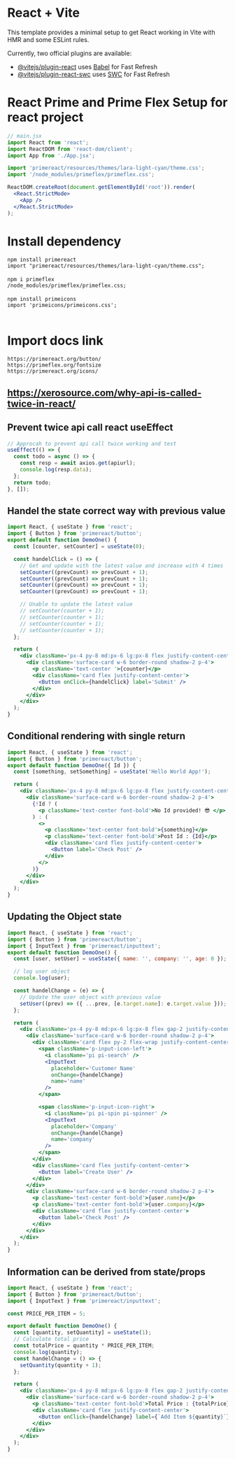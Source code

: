 # React + Vite

This template provides a minimal setup to get React working in Vite with HMR and some ESLint rules.

Currently, two official plugins are available:

- [@vitejs/plugin-react](https://github.com/vitejs/vite-plugin-react/blob/main/packages/plugin-react/README.md) uses [Babel](https://babeljs.io/) for Fast Refresh
- [@vitejs/plugin-react-swc](https://github.com/vitejs/vite-plugin-react-swc) uses [SWC](https://swc.rs/) for Fast Refresh

# React Prime and Prime Flex Setup for react project

```jsx
// main.jsx
import React from 'react';
import ReactDOM from 'react-dom/client';
import App from './App.jsx';

import 'primereact/resources/themes/lara-light-cyan/theme.css';
import '/node_modules/primeflex/primeflex.css';

ReactDOM.createRoot(document.getElementById('root')).render(
  <React.StrictMode>
    <App />
  </React.StrictMode>
);
```

# Install dependency

`npm install primereact`<br>
`import "primereact/resources/themes/lara-light-cyan/theme.css";`<br><br>
`npm i primeflex`<br>
`/node_modules/primeflex/primeflex.css;`<br><br>
`npm install primeicons`<br>
`import 'primeicons/primeicons.css';`<br><br>

# Import docs link

`https://primereact.org/button/`<br>
`https://primeflex.org/fontsize`<br>
`https://primereact.org/icons/` <br>

## https://xerosource.com/why-api-is-called-twice-in-react/

## Prevent twice api call react useEffect

```jsx
// Approcah to prevent api call twice working and test
useEffect(() => {
  const todo = async () => {
    const resp = await axios.get(apiurl);
    console.log(resp.data);
  };
  return todo;
}, []);
```

## Handel the state correct way with previous value

```jsx
import React, { useState } from 'react';
import { Button } from 'primereact/button';
export default function DemoOne() {
  const [counter, setCounter] = useState(0);

  const handelClick = () => {
    // Get and update with the latest value and increase with 4 times
    setCounter((prevCount) => prevCount + 1);
    setCounter((prevCount) => prevCount + 1);
    setCounter((prevCount) => prevCount + 1);
    setCounter((prevCount) => prevCount + 1);

    // Unable to update the latest value
    // setCounter(counter + 1);
    // setCounter(counter + 1);
    // setCounter(counter + 1);
    // setCounter(counter + 1);
  };

  return (
    <div className='px-4 py-8 md:px-6 lg:px-8 flex justify-content-center align-items-center'>
      <div className='surface-card w-6 border-round shadow-2 p-4'>
        <p className='text-center '>{counter}</p>
        <div className='card flex justify-content-center'>
          <Button onClick={handelClick} label='Submit' />
        </div>
      </div>
    </div>
  );
}
```

## Conditional rendering with single return

```jsx
import React, { useState } from 'react';
import { Button } from 'primereact/button';
export default function DemoOne({ Id }) {
  const [something, setSomething] = useState('Hello World App!');

  return (
    <div className='px-4 py-8 md:px-6 lg:px-8 flex justify-content-center align-items-center'>
      <div className='surface-card w-6 border-round shadow-2 p-4'>
        {!Id ? (
          <p className='text-center font-bold'>No Id provided! 😎 </p>
        ) : (
          <>
            <p className='text-center font-bold'>{something}</p>
            <p className='text-center font-bold'>Post Id : {Id}</p>
            <div className='card flex justify-content-center'>
              <Button label='Check Post' />
            </div>
          </>
        )}
      </div>
    </div>
  );
}
```

## Updating the Object state

```jsx
import React, { useState } from 'react';
import { Button } from 'primereact/button';
import { InputText } from 'primereact/inputtext';
export default function DemoOne() {
  const [user, setUser] = useState({ name: '', company: '', age: 0 });

  // log user object
  console.log(user);

  const handelChange = (e) => {
    // Update the user object with previous value
    setUser((prev) => ({ ...prev, [e.target.name]: e.target.value }));
  };

  return (
    <div className='px-4 py-8 md:px-6 lg:px-8 flex gap-2 justify-content-center align-items-center'>
      <div className='surface-card w-6 border-round shadow-2 p-4'>
        <div className='card flex py-2 flex-wrap justify-content-center gap-3'>
          <span className='p-input-icon-left'>
            <i className='pi pi-search' />
            <InputText
              placeholder='Customer Name'
              onChange={handelChange}
              name='name'
            />
          </span>

          <span className='p-input-icon-right'>
            <i className='pi pi-spin pi-spinner' />
            <InputText
              placeholder='Company'
              onChange={handelChange}
              name='company'
            />
          </span>
        </div>
        <div className='card flex justify-content-center'>
          <Button label='Create User' />
        </div>
      </div>
      <div className='surface-card w-6 border-round shadow-2 p-4'>
        <p className='text-center font-bold'>{user.name}</p>
        <p className='text-center font-bold'>{user.company}</p>
        <div className='card flex justify-content-center'>
          <Button label='Check Post' />
        </div>
      </div>
    </div>
  );
}
```

## Information can be derived from state/props

```jsx
import React, { useState } from 'react';
import { Button } from 'primereact/button';
import { InputText } from 'primereact/inputtext';

const PRICE_PER_ITEM = 5;

export default function DemoOne() {
  const [quantity, setQuantity] = useState(1);
  // Calculate total price
  const totalPrice = quantity * PRICE_PER_ITEM;
  console.log(quantity);
  const handelChange = () => {
    setQuantity(quantity + 1);
  };

  return (
    <div className='px-4 py-8 md:px-6 lg:px-8 flex gap-2 justify-content-center align-items-center'>
      <div className='surface-card w-6 border-round shadow-2 p-4'>
        <p className='text-center font-bold'>Total Price : {totalPrice} /-</p>
        <div className='card flex justify-content-center'>
          <Button onClick={handelChange} label={`Add Item ${quantity}`} />
        </div>
      </div>
    </div>
  );
}
```

